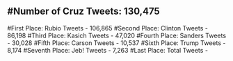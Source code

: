 #Number of Cruz Tweets: 130,475
---
#First Place: Rubio Tweets - 106,865
#Second Place: Clinton Tweets - 86,198
#Third Place: Kasich Tweets - 47,020
#Fourth Place: Sanders Tweets - 30,028
#Fifth Place: Carson Tweets - 10,537
#Sixth Place: Trump Tweets - 8,174
#Seventh Place: Jeb! Tweets - 7,263
#Last Place: Total Tweets -  
